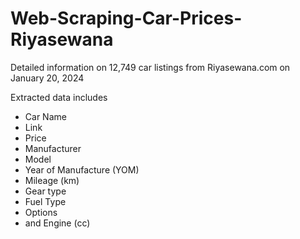 # Web-Scraping-Car-Prices-Riyasewana
 Detailed information on 12,749 car listings from Riyasewana.com on January 20, 2024

Extracted data includes 
- Car Name
- Link
- Price
- Manufacturer 
- Model
- Year of Manufacture (YOM) 
- Mileage (km)
- Gear type
- Fuel Type
- Options
- and Engine (cc) 




